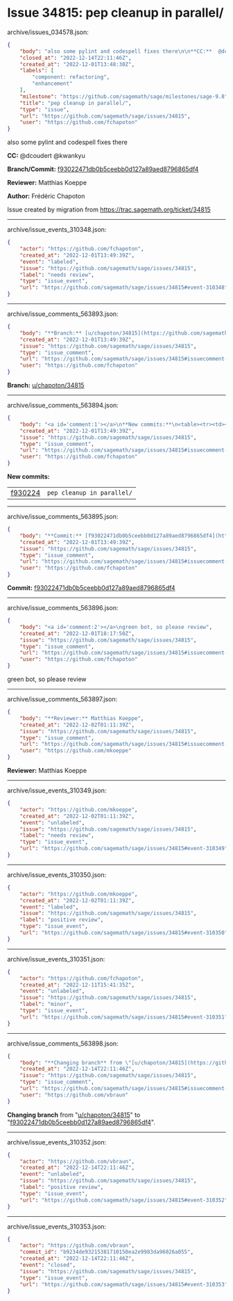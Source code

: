 # Issue 34815: pep cleanup in parallel/

archive/issues_034578.json:
```json
{
    "body": "also some pylint and codespell fixes there\n\n**CC:**  @dcoudert @kwankyu\n\n**Branch/Commit:** [f93022471db0b5ceebb0d127a89aed8796865df4](https://github.com/sagemath/sagetrac-mirror/commit/f93022471db0b5ceebb0d127a89aed8796865df4)\n\n**Reviewer:** Matthias Koeppe\n\n**Author:** Fr\u00e9d\u00e9ric Chapoton\n\nIssue created by migration from https://trac.sagemath.org/ticket/34815\n\n",
    "closed_at": "2022-12-14T22:11:46Z",
    "created_at": "2022-12-01T13:48:30Z",
    "labels": [
        "component: refactoring",
        "enhancement"
    ],
    "milestone": "https://github.com/sagemath/sage/milestones/sage-9.8",
    "title": "pep cleanup in parallel/",
    "type": "issue",
    "url": "https://github.com/sagemath/sage/issues/34815",
    "user": "https://github.com/fchapoton"
}
```
also some pylint and codespell fixes there

**CC:**  @dcoudert @kwankyu

**Branch/Commit:** [f93022471db0b5ceebb0d127a89aed8796865df4](https://github.com/sagemath/sagetrac-mirror/commit/f93022471db0b5ceebb0d127a89aed8796865df4)

**Reviewer:** Matthias Koeppe

**Author:** Frédéric Chapoton

Issue created by migration from https://trac.sagemath.org/ticket/34815





---

archive/issue_events_310348.json:
```json
{
    "actor": "https://github.com/fchapoton",
    "created_at": "2022-12-01T13:49:39Z",
    "event": "labeled",
    "issue": "https://github.com/sagemath/sage/issues/34815",
    "label": "needs review",
    "type": "issue_event",
    "url": "https://github.com/sagemath/sage/issues/34815#event-310348"
}
```



---

archive/issue_comments_563893.json:
```json
{
    "body": "**Branch:** [u/chapoton/34815](https://github.com/sagemath/sagetrac-mirror/tree/u/chapoton/34815)",
    "created_at": "2022-12-01T13:49:39Z",
    "issue": "https://github.com/sagemath/sage/issues/34815",
    "type": "issue_comment",
    "url": "https://github.com/sagemath/sage/issues/34815#issuecomment-563893",
    "user": "https://github.com/fchapoton"
}
```

**Branch:** [u/chapoton/34815](https://github.com/sagemath/sagetrac-mirror/tree/u/chapoton/34815)



---

archive/issue_comments_563894.json:
```json
{
    "body": "<a id='comment:1'></a>\n**New commits:**\n<table><tr><td><a href=\"https://github.com/sagemath/sagetrac-mirror/commit/f93022471db0b5ceebb0d127a89aed8796865df4\">f930224</a></td><td><code>pep cleanup in parallel/</code></td></tr></table>\n",
    "created_at": "2022-12-01T13:49:39Z",
    "issue": "https://github.com/sagemath/sage/issues/34815",
    "type": "issue_comment",
    "url": "https://github.com/sagemath/sage/issues/34815#issuecomment-563894",
    "user": "https://github.com/fchapoton"
}
```

<a id='comment:1'></a>
**New commits:**
<table><tr><td><a href="https://github.com/sagemath/sagetrac-mirror/commit/f93022471db0b5ceebb0d127a89aed8796865df4">f930224</a></td><td><code>pep cleanup in parallel/</code></td></tr></table>




---

archive/issue_comments_563895.json:
```json
{
    "body": "**Commit:** [f93022471db0b5ceebb0d127a89aed8796865df4](https://github.com/sagemath/sagetrac-mirror/commit/f93022471db0b5ceebb0d127a89aed8796865df4)",
    "created_at": "2022-12-01T13:49:39Z",
    "issue": "https://github.com/sagemath/sage/issues/34815",
    "type": "issue_comment",
    "url": "https://github.com/sagemath/sage/issues/34815#issuecomment-563895",
    "user": "https://github.com/fchapoton"
}
```

**Commit:** [f93022471db0b5ceebb0d127a89aed8796865df4](https://github.com/sagemath/sagetrac-mirror/commit/f93022471db0b5ceebb0d127a89aed8796865df4)



---

archive/issue_comments_563896.json:
```json
{
    "body": "<a id='comment:2'></a>\ngreen bot, so please review",
    "created_at": "2022-12-01T18:17:50Z",
    "issue": "https://github.com/sagemath/sage/issues/34815",
    "type": "issue_comment",
    "url": "https://github.com/sagemath/sage/issues/34815#issuecomment-563896",
    "user": "https://github.com/fchapoton"
}
```

<a id='comment:2'></a>
green bot, so please review



---

archive/issue_comments_563897.json:
```json
{
    "body": "**Reviewer:** Matthias Koeppe",
    "created_at": "2022-12-02T01:11:39Z",
    "issue": "https://github.com/sagemath/sage/issues/34815",
    "type": "issue_comment",
    "url": "https://github.com/sagemath/sage/issues/34815#issuecomment-563897",
    "user": "https://github.com/mkoeppe"
}
```

**Reviewer:** Matthias Koeppe



---

archive/issue_events_310349.json:
```json
{
    "actor": "https://github.com/mkoeppe",
    "created_at": "2022-12-02T01:11:39Z",
    "event": "unlabeled",
    "issue": "https://github.com/sagemath/sage/issues/34815",
    "label": "needs review",
    "type": "issue_event",
    "url": "https://github.com/sagemath/sage/issues/34815#event-310349"
}
```



---

archive/issue_events_310350.json:
```json
{
    "actor": "https://github.com/mkoeppe",
    "created_at": "2022-12-02T01:11:39Z",
    "event": "labeled",
    "issue": "https://github.com/sagemath/sage/issues/34815",
    "label": "positive review",
    "type": "issue_event",
    "url": "https://github.com/sagemath/sage/issues/34815#event-310350"
}
```



---

archive/issue_events_310351.json:
```json
{
    "actor": "https://github.com/fchapoton",
    "created_at": "2022-12-11T15:41:35Z",
    "event": "unlabeled",
    "issue": "https://github.com/sagemath/sage/issues/34815",
    "label": "minor",
    "type": "issue_event",
    "url": "https://github.com/sagemath/sage/issues/34815#event-310351"
}
```



---

archive/issue_comments_563898.json:
```json
{
    "body": "**Changing branch** from \"[u/chapoton/34815](https://github.com/sagemath/sagetrac-mirror/tree/u/chapoton/34815)\" to \"[f93022471db0b5ceebb0d127a89aed8796865df4](https://github.com/sagemath/sagetrac-mirror/commit/f93022471db0b5ceebb0d127a89aed8796865df4)\".",
    "created_at": "2022-12-14T22:11:46Z",
    "issue": "https://github.com/sagemath/sage/issues/34815",
    "type": "issue_comment",
    "url": "https://github.com/sagemath/sage/issues/34815#issuecomment-563898",
    "user": "https://github.com/vbraun"
}
```

**Changing branch** from "[u/chapoton/34815](https://github.com/sagemath/sagetrac-mirror/tree/u/chapoton/34815)" to "[f93022471db0b5ceebb0d127a89aed8796865df4](https://github.com/sagemath/sagetrac-mirror/commit/f93022471db0b5ceebb0d127a89aed8796865df4)".



---

archive/issue_events_310352.json:
```json
{
    "actor": "https://github.com/vbraun",
    "created_at": "2022-12-14T22:11:46Z",
    "event": "unlabeled",
    "issue": "https://github.com/sagemath/sage/issues/34815",
    "label": "positive review",
    "type": "issue_event",
    "url": "https://github.com/sagemath/sage/issues/34815#event-310352"
}
```



---

archive/issue_events_310353.json:
```json
{
    "actor": "https://github.com/vbraun",
    "commit_id": "b9234de93215381710150ea2e9983da96026a055",
    "created_at": "2022-12-14T22:11:46Z",
    "event": "closed",
    "issue": "https://github.com/sagemath/sage/issues/34815",
    "type": "issue_event",
    "url": "https://github.com/sagemath/sage/issues/34815#event-310353"
}
```
